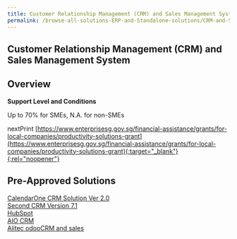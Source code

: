 ```yaml
---
title: Customer Relationship Management (CRM) and Sales Management System
permalink: /browse-all-solutions-ERP-and-Standalone-solutions/CRM-and-Sales-Mgmt-System
---
```


## Customer Relationship Management (CRM) and Sales Management System
## Overview

**Support Level and Conditions**

Up to 70% for SMEs, N.A. for non-SMEs

nextPrint
[https://www.enterprisesg.gov.sg/financial-assistance/grants/for-local-companies/productivity-solutions-grant](https://www.enterprisesg.gov.sg/financial-assistance/grants/for-local-companies/productivity-solutions-grant){:target="_blank"}{:rel="noopener"}

## Pre-Approved Solutions

<a href='/productivity-solutions-grant/solutionrepo/solution255' target='_blank'>CalendarOne CRM Solution Ver 2.0</a><br>
<a href='/productivity-solutions-grant/solutionrepo/solution1860' target='_blank'>Second CRM Version 7.1</a><br>
<a href='/productivity-solutions-grant/solutionrepo/solution2394' target='_blank'>HubSpot</a><br>
<a href='/productivity-solutions-grant/solutionrepo/solution2460' target='_blank'>AIO CRM</a><br>
<a href='/productivity-solutions-grant/solutionrepo/solution2568' target='_blank'>Alitec odooCRM and sales</a><br>
